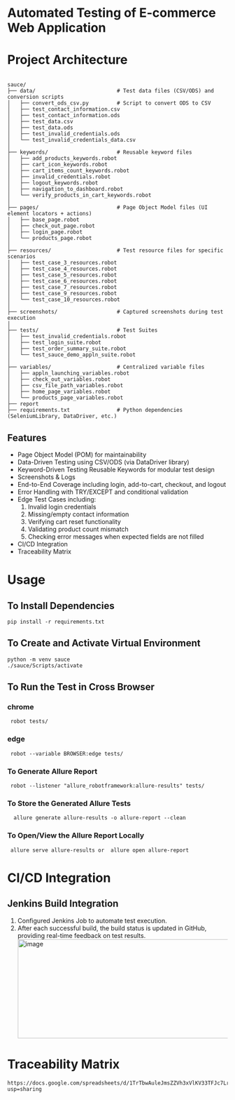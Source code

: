 # Automated Testing of E-commerce Web Application
# Project Architecture
<pre><code>
sauce/
├── data/                          # Test data files (CSV/ODS) and conversion scripts
│   ├── convert_ods_csv.py         # Script to convert ODS to CSV
│   ├── test_contact_information.csv
│   ├── test_contact_information.ods
│   ├── test_data.csv
│   ├── test_data.ods
│   ├── test_invalid_credentials.ods
│   └── test_invalid_credentials_data.csv
│
├── keywords/                      # Reusable keyword files
│   ├── add_products_keywords.robot
│   ├── cart_icon_keywords.robot
│   ├── cart_items_count_keywords.robot
│   ├── invalid_credentials.robot
│   ├── logout_keywords.robot
│   ├── navigation_to_dashboard.robot
│   └── verify_products_in_cart_keywords.robot
│
├── pages/                         # Page Object Model files (UI element locators + actions)
│   ├── base_page.robot
│   ├── check_out_page.robot
│   ├── login_page.robot
│   └── products_page.robot
│
├── resources/                     # Test resource files for specific scenarios
│   ├── test_case_3_resources.robot
│   ├── test_case_4_resources.robot
│   ├── test_case_5_resources.robot
│   ├── test_case_6_resources.robot
│   ├── test_case_7_resources.robot
│   ├── test_case_9_resources.robot
│   └── test_case_10_resources.robot
│
├── screenshots/                   # Captured screenshots during test execution
│
├── tests/                         # Test Suites
│   ├── test_invalid_credentials.robot
│   ├── test_login_suite.robot
│   ├── test_order_summary_suite.robot
│   └── test_sauce_demo_appln_suite.robot
│
├── variables/                     # Centralized variable files
│   ├── appln_launching_variables.robot
│   ├── check_out_variables.robot
│   ├── csv_file_path_variables.robot
│   ├── home_page_variables.robot
│   └── products_page_variables.robot
├── report
├── requirements.txt               # Python dependencies (SeleniumLibrary, DataDriver, etc.)
</code></pre>

## Features

* Page Object Model (POM) for maintainability
* Data-Driven Testing using CSV/ODS (via DataDriver library)
* Keyword-Driven Testing Reusable Keywords for modular test design
* Screenshots & Logs
* End-to-End Coverage including login, add-to-cart, checkout, and logout
* Error Handling with TRY/EXCEPT and conditional validation
* Edge Test Cases including:
  1. Invalid login credentials
  2. Missing/empty contact information
  3. Verifying cart reset functionality
  4. Validating product count mismatch
  5. Checking error messages when expected fields are not filled
* CI/CD Integration
* Traceability Matrix

# Usage
## To Install Dependencies
<pre><code>pip install -r requirements.txt</code></pre>
## To Create and Activate Virtual Environment
<pre><code>python -m venv sauce</code>
<code>./sauce/Scripts/activate</code></pre>
## To Run the Test in Cross Browser
### chrome
<pre><code> robot tests/ </code></pre>
### edge
<pre><code> robot --variable BROWSER:edge tests/ </code></pre>
### To Generate Allure Report
<pre><code> robot --listener "allure_robotframework:allure-results" tests/ </code></pre>
### To Store the Generated Allure Tests
<pre><code>  allure generate allure-results -o allure-report --clean </code></pre>
### To Open/View the Allure Report Locally
<pre><code> allure serve allure-results or  allure open allure-report </code></pre>

# CI/CD Integration
## Jenkins Build Integration
1. Configured Jenkins Job to automate test execution.
2. After each successful build, the build status is updated in GitHub, providing real-time feedback on test results.
   <img width="1609" height="226" alt="image" src="https://github.com/user-attachments/assets/45d1353b-b5d1-4a2a-be4a-06ddae8cf7ae" />



# Traceability Matrix
<pre><code>https://docs.google.com/spreadsheets/d/1TrTbwAuleJmsZZVh3xVlKV33TFJc7LrfRE9cWThmVqA/edit?usp=sharing</code></pre>
